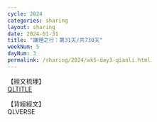 ```yaml
---
cycle: 2024
categories: sharing
layout: sharing
date: 2024-01-31
title: "謙理之行：第31天/共730天"
weekNum: 5
dayNum: 3
permalink: /sharing/2024/wk5-day3-qianli.html
---
```

【經文梳理】  
[QLTITLE](QLLINK)

【背經經文】  
QLVERSE
